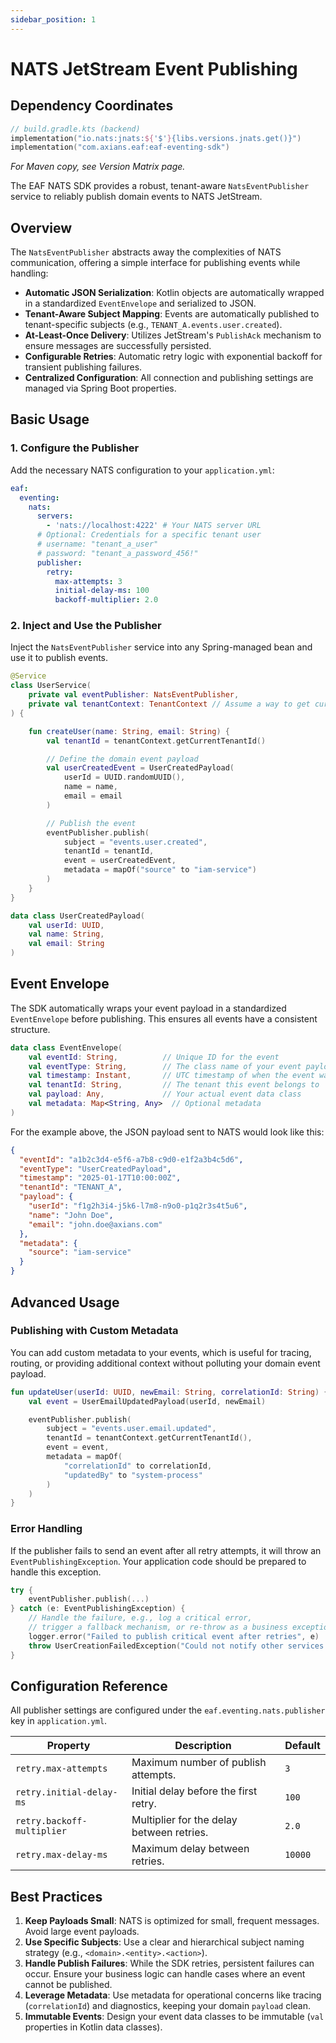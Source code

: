 ```yaml
---
sidebar_position: 1
---
```


# NATS JetStream Event Publishing

## Dependency Coordinates

```kotlin
// build.gradle.kts (backend)
implementation("io.nats:jnats:${'$'}{libs.versions.jnats.get()}")
implementation("com.axians.eaf:eaf-eventing-sdk")
```

_For Maven copy, see Version Matrix page._

The EAF NATS SDK provides a robust, tenant-aware `NatsEventPublisher` service to reliably publish
domain events to NATS JetStream.

## Overview

The `NatsEventPublisher` abstracts away the complexities of NATS communication, offering a simple
interface for publishing events while handling:

- **Automatic JSON Serialization**: Kotlin objects are automatically wrapped in a standardized
  `EventEnvelope` and serialized to JSON.
- **Tenant-Aware Subject Mapping**: Events are automatically published to tenant-specific subjects
  (e.g., `TENANT_A.events.user.created`).
- **At-Least-Once Delivery**: Utilizes JetStream's `PublishAck` mechanism to ensure messages are
  successfully persisted.
- **Configurable Retries**: Automatic retry logic with exponential backoff for transient publishing
  failures.
- **Centralized Configuration**: All connection and publishing settings are managed via Spring Boot
  properties.

## Basic Usage

### 1. Configure the Publisher

Add the necessary NATS configuration to your `application.yml`:

```yaml
eaf:
  eventing:
    nats:
      servers:
        - 'nats://localhost:4222' # Your NATS server URL
      # Optional: Credentials for a specific tenant user
      # username: "tenant_a_user"
      # password: "tenant_a_password_456!"
      publisher:
        retry:
          max-attempts: 3
          initial-delay-ms: 100
          backoff-multiplier: 2.0
```

### 2. Inject and Use the Publisher

Inject the `NatsEventPublisher` service into any Spring-managed bean and use it to publish events.

```kotlin
@Service
class UserService(
    private val eventPublisher: NatsEventPublisher,
    private val tenantContext: TenantContext // Assume a way to get current tenant
) {

    fun createUser(name: String, email: String) {
        val tenantId = tenantContext.getCurrentTenantId()

        // Define the domain event payload
        val userCreatedEvent = UserCreatedPayload(
            userId = UUID.randomUUID(),
            name = name,
            email = email
        )

        // Publish the event
        eventPublisher.publish(
            subject = "events.user.created",
            tenantId = tenantId,
            event = userCreatedEvent,
            metadata = mapOf("source" to "iam-service")
        )
    }
}

data class UserCreatedPayload(
    val userId: UUID,
    val name: String,
    val email: String
)
```

## Event Envelope

The SDK automatically wraps your event payload in a standardized `EventEnvelope` before publishing.
This ensures all events have a consistent structure.

```kotlin
data class EventEnvelope(
    val eventId: String,          // Unique ID for the event
    val eventType: String,        // The class name of your event payload
    val timestamp: Instant,       // UTC timestamp of when the event was created
    val tenantId: String,         // The tenant this event belongs to
    val payload: Any,             // Your actual event data class
    val metadata: Map<String, Any>  // Optional metadata
)
```

For the example above, the JSON payload sent to NATS would look like this:

```json
{
  "eventId": "a1b2c3d4-e5f6-a7b8-c9d0-e1f2a3b4c5d6",
  "eventType": "UserCreatedPayload",
  "timestamp": "2025-01-17T10:00:00Z",
  "tenantId": "TENANT_A",
  "payload": {
    "userId": "f1g2h3i4-j5k6-l7m8-n9o0-p1q2r3s4t5u6",
    "name": "John Doe",
    "email": "john.doe@axians.com"
  },
  "metadata": {
    "source": "iam-service"
  }
}
```

## Advanced Usage

### Publishing with Custom Metadata

You can add custom metadata to your events, which is useful for tracing, routing, or providing
additional context without polluting your domain event payload.

```kotlin
fun updateUser(userId: UUID, newEmail: String, correlationId: String) {
    val event = UserEmailUpdatedPayload(userId, newEmail)

    eventPublisher.publish(
        subject = "events.user.email.updated",
        tenantId = tenantContext.getCurrentTenantId(),
        event = event,
        metadata = mapOf(
            "correlationId" to correlationId,
            "updatedBy" to "system-process"
        )
    )
}
```

### Error Handling

If the publisher fails to send an event after all retry attempts, it will throw an
`EventPublishingException`. Your application code should be prepared to handle this exception.

```kotlin
try {
    eventPublisher.publish(...)
} catch (e: EventPublishingException) {
    // Handle the failure, e.g., log a critical error,
    // trigger a fallback mechanism, or re-throw as a business exception.
    logger.error("Failed to publish critical event after retries", e)
    throw UserCreationFailedException("Could not notify other services.", e)
}
```

## Configuration Reference

All publisher settings are configured under the `eaf.eventing.nats.publisher` key in
`application.yml`.

| Property                   | Description                               | Default |
| -------------------------- | ----------------------------------------- | ------- |
| `retry.max-attempts`       | Maximum number of publish attempts.       | `3`     |
| `retry.initial-delay-ms`   | Initial delay before the first retry.     | `100`   |
| `retry.backoff-multiplier` | Multiplier for the delay between retries. | `2.0`   |
| `retry.max-delay-ms`       | Maximum delay between retries.            | `10000` |

## Best Practices

1. **Keep Payloads Small**: NATS is optimized for small, frequent messages. Avoid large event
   payloads.
2. **Use Specific Subjects**: Use a clear and hierarchical subject naming strategy (e.g.,
   `<domain>.<entity>.<action>`).
3. **Handle Publish Failures**: While the SDK retries, persistent failures can occur. Ensure your
   business logic can handle cases where an event cannot be published.
4. **Leverage Metadata**: Use metadata for operational concerns like tracing (`correlationId`) and
   diagnostics, keeping your domain `payload` clean.
5. **Immutable Events**: Design your event data classes to be immutable (`val` properties in Kotlin
   data classes).
